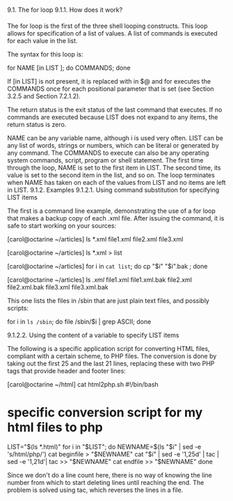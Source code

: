 9.1. The for loop
9.1.1. How does it work?

The for loop is the first of the three shell looping constructs. This loop allows for specification of a list of values. A list of commands is executed for each value in the list.

The syntax for this loop is:

for NAME [in LIST ]; do COMMANDS; done

If [in LIST] is not present, it is replaced with in $@ and for executes the COMMANDS once for each positional parameter that is set (see Section 3.2.5 and Section 7.2.1.2).

The return status is the exit status of the last command that executes. If no commands are executed because LIST does not expand to any items, the return status is zero.

NAME can be any variable name, although i is used very often. LIST can be any list of words, strings or numbers, which can be literal or generated by any command. The COMMANDS to execute can also be any operating system commands, script, program or shell statement. The first time through the loop, NAME is set to the first item in LIST. The second time, its value is set to the second item in the list, and so on. The loop terminates when NAME has taken on each of the values from LIST and no items are left in LIST.
9.1.2. Examples
9.1.2.1. Using command substitution for specifying LIST items

The first is a command line example, demonstrating the use of a for loop that makes a backup copy of each .xml file. After issuing the command, it is safe to start working on your sources:


[carol@octarine ~/articles] ls *.xml
file1.xml  file2.xml  file3.xml

[carol@octarine ~/articles] ls *.xml > list

[carol@octarine ~/articles] for i in `cat list`; do cp "$i" "$i".bak ; done

[carol@octarine ~/articles] ls *.xml*
file1.xml  file1.xml.bak  file2.xml  file2.xml.bak  file3.xml  file3.xml.bak

This one lists the files in /sbin that are just plain text files, and possibly scripts:


for i in `ls /sbin`; do file /sbin/$i | grep ASCII; done

9.1.2.2. Using the content of a variable to specify LIST items

The following is a specific application script for converting HTML files, compliant with a certain scheme, to PHP files. The conversion is done by taking out the first 25 and the last 21 lines, replacing these with two PHP tags that provide header and footer lines:


[carol@octarine ~/html] cat html2php.sh
#!/bin/bash
# specific conversion script for my html files to php
LIST="$(ls *.html)"
for i in "$LIST"; do
     NEWNAME=$(ls "$i" | sed -e 's/html/php/')
     cat beginfile > "$NEWNAME"
     cat "$i" | sed -e '1,25d' | tac | sed -e '1,21d'| tac >> "$NEWNAME"
     cat endfile >> "$NEWNAME"
done

Since we don't do a line count here, there is no way of knowing the line number from which to start deleting lines until reaching the end. The problem is solved using tac, which reverses the lines in a file.

